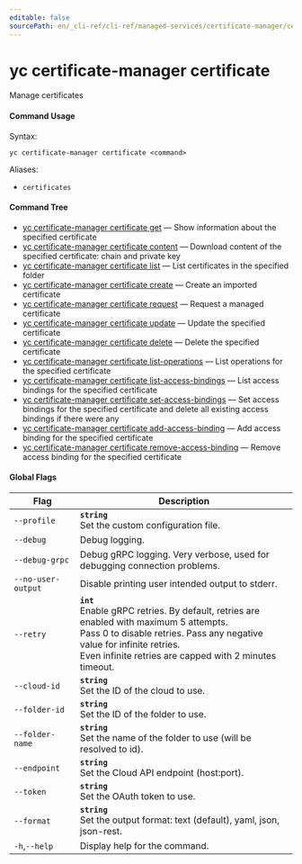 ```yaml
---
editable: false
sourcePath: en/_cli-ref/cli-ref/managed-services/certificate-manager/certificate/index.md
---
```


# yc certificate-manager certificate

Manage certificates

#### Command Usage

Syntax: 

`yc certificate-manager certificate <command>`

Aliases: 

- `certificates`

#### Command Tree

- [yc certificate-manager certificate get](get.md) — Show information about the specified certificate
- [yc certificate-manager certificate content](content.md) — Download content of the specified certificate: chain and private key
- [yc certificate-manager certificate list](list.md) — List certificates in the specified folder
- [yc certificate-manager certificate create](create.md) — Create an imported certificate
- [yc certificate-manager certificate request](request.md) — Request a managed certificate
- [yc certificate-manager certificate update](update.md) — Update the specified certificate
- [yc certificate-manager certificate delete](delete.md) — Delete the specified certificate
- [yc certificate-manager certificate list-operations](list-operations.md) — List operations for the specified certificate
- [yc certificate-manager certificate list-access-bindings](list-access-bindings.md) — List access bindings for the specified certificate
- [yc certificate-manager certificate set-access-bindings](set-access-bindings.md) — Set access bindings for the specified certificate and delete all existing access bindings if there were any
- [yc certificate-manager certificate add-access-binding](add-access-binding.md) — Add access binding for the specified certificate
- [yc certificate-manager certificate remove-access-binding](remove-access-binding.md) — Remove access binding for the specified certificate

#### Global Flags

| Flag | Description |
|----|----|
|`--profile`|<b>`string`</b><br/>Set the custom configuration file.|
|`--debug`|Debug logging.|
|`--debug-grpc`|Debug gRPC logging. Very verbose, used for debugging connection problems.|
|`--no-user-output`|Disable printing user intended output to stderr.|
|`--retry`|<b>`int`</b><br/>Enable gRPC retries. By default, retries are enabled with maximum 5 attempts.<br/>Pass 0 to disable retries. Pass any negative value for infinite retries.<br/>Even infinite retries are capped with 2 minutes timeout.|
|`--cloud-id`|<b>`string`</b><br/>Set the ID of the cloud to use.|
|`--folder-id`|<b>`string`</b><br/>Set the ID of the folder to use.|
|`--folder-name`|<b>`string`</b><br/>Set the name of the folder to use (will be resolved to id).|
|`--endpoint`|<b>`string`</b><br/>Set the Cloud API endpoint (host:port).|
|`--token`|<b>`string`</b><br/>Set the OAuth token to use.|
|`--format`|<b>`string`</b><br/>Set the output format: text (default), yaml, json, json-rest.|
|`-h`,`--help`|Display help for the command.|
